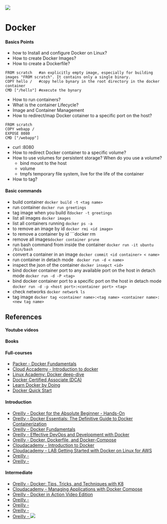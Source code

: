 ![](https://raw.githubusercontent.com/frankietyrine/K-OSINT.iso/master/unnamed.png)
# Docker
#### Basics Points
- how to Install and configure Docker on Linux? 
- How to create Docker Images?
- How to create a Dockerfile?
```
FROM scratch   #an explicitly empty image, especially for building images "FROM scratch". It contains only a single binary.
COPY hello /   #copy hello bynary in the root directory in the docker container
CMD ["/hello"] #execute the bynary 
```
- How to run containers?
- What is the container Lifecycle?
- Image and Container Management
- How to redirect/map Docker cotainer to a specific port on the host? 
```
FROM scratch
COPY webapp /
EXPOSE 8080
CMD ["/webapp"]
```
  - curl <ip>:8080 
- How to redirect Docker container to a specific volume?
- How to use volumes for persistent storage? When do you use a volume? 
  - bind mount to the host 
  - volume 
  - tmpfs temporary file system, live for the life of the container
- How to tag? 
 
#### Basic commands
- build container ```docker build -t <tag name>```
- run container ```docker run greetings```
- tag image when you build it```docker -t greetings```
- list all images ```docker images```
- list all containers running ```docker ps -a ```
- to remove an image by id ```docker rmi <id image>```
- to remove a container by id ```docker rm <id container>
- remove all images```docker container prune```
- run bash command from inside the container ```docker run -it ubuntu /bin/bash```
- convert a container in an image ```docker commit <id container> < name>```
- run container in detach mode ``` docker run -d < name>```
- inspect the json of the container ```docker insepct <id> ```
- bind docker container port to any available port on the host in detach mode ```docker run -d -P <tag>```
- bind docker container port to a specific port on the host in detach mode ```docker run -d -p <host port>:<container port> <tag>```
- check networks ```docker network ls``` 
- tag image ```docker tag <container name>:<tag name> <container name>:<new tag name> ```

## References
#### Youtube videos
#### Books
#### Full-courses
- [Packer - Docker Fundamentals](https://subscription.packtpub.com/video/virtualization_and_cloud/9781788399821)
- [Cloud Accademy - Introduction to docker](https://cloudacademy.com/course/introduction-to-docker-2/course-intro-1)
- [Linux Academy: Docker deep-dive](https://linuxacademy.com/course/docker-deep-dive-part-1/)
- [Docker Certified Associate (DCA)](https://linuxacademy.com/course/docker-certified-associate-dca/)
- [Learn Docker by Doing](https://linuxacademy.com/course/docker-and-container-orchestration-hands-orchestration-hands-on/)
- [Docker Quick Start](https://linuxacademy.com/course/docker-quick-start/)

#### Introduction
- [Oreilly - Docker for the Absolute Beginner - Hands-On](https://learning.oreilly.com/videos/docker-for-the/9781788991315)
- [Oreilly - Docker Essentials: The Definitive Guide to Docker Containerization](https://learning.oreilly.com/videos/docker-essentials-the/9781634625814)
- [Oreilly - Docker Fundamentals](https://learning.oreilly.com/videos/docker-fundamentals/9781788399821)
- [Oreilly - Effective DevOps and Development with Docker](https://learning.oreilly.com/videos/effective-devops-and/9781788994279)
- [Oreilly - Docker, Dockerfile, and Docker-Compose](https://learning.oreilly.com/videos/docker-dockerfile-and/9781800206847)
- [Cloudacademy - Introduction to Docker](https://cloudacademy.com/course/introduction-to-docker-2/results/?context_resource=lp&context_id=129)
- [Cloudacademy - LAB Getting Started with Docker on Linux for AWS ](https://cloudacademy.com/lab/start-with-docker-linux-aws/?context_resource=lp&context_id=129)
- [Oreilly - ]()
- [Oreilly - ]()

#### Intermediate
- [Oreilly - Docker: Tips, Tricks, and Techniques with K8](https://learning.oreilly.com/videos/docker-tips-tricks/9781839217401)
- [Cloudacademy - Managing Applications with Docker Compose](https://cloudacademy.com/course/managing-applications-with-docker-compose/anatomy-of-a-compose-file-1/?context_resource=lp&context_id=129)
- [Oreilly - Docker in Action Video Edition](https://learning.oreilly.com/videos/docker-in-action/9781633430235VE)
- [Oreilly - ]()
- [Oreilly - ]()
- [Oreilly - ]()
- [Oreilly - ]()
![](https://raw.githubusercontent.com/frankietyrine/K-OSINT.iso/master/unnamed.png)

